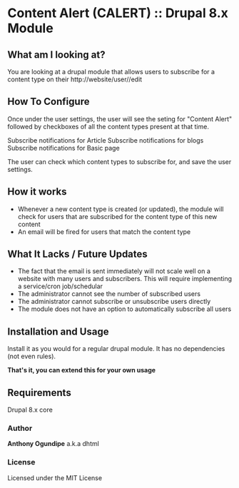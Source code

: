 # Content Alert (CALERT) :: Drupal 8.x Module

## What am I looking at?

You are looking at a drupal module that allows users to subscribe for a content type on their http://website/user/<user-id>/edit

## How To Configure
Once under the user settings, the user will see the seting for "Content Alert"
followed by checkboxes of all the content types present at that time.

 Subscribe notifications for Article
 Subscribe notifications for blogs
 Subscribe notifications for Basic page
 
 The user can check which content types to subscribe for, and save the user settings.

## How it works
  * Whenever a new content type is created (or updated), the module will check for users that are subscribed for the content type of this new content
  * An email will be fired for users that match the content type

## What It Lacks / Future Updates
 * The fact that the email is sent immediately will not scale well on a website with many users and subscribers. This will require implementing a service/cron job/schedular
 * The administrator cannot see the number of subscribed users 
 * The administrator cannot subscribe or unsubscribe users directly
 * The module does not have an option to automatically subscribe all users


## Installation and Usage
Install it as you would for a regular drupal module. It has no dependencies (not even rules).

**That's it, you can extend this for your own usage**

## Requirements
Drupal 8.x core

### Author

**Anthony Ogundipe** a.k.a dhtml

### License

Licensed under the MIT License
 
